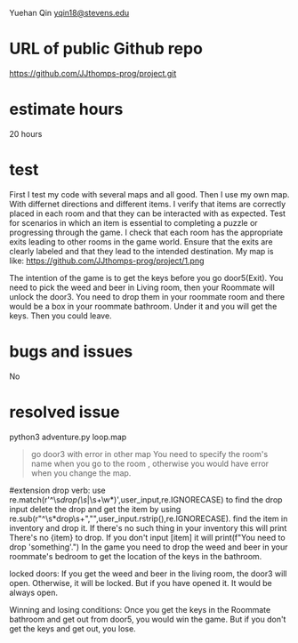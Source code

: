 
Yuehan Qin yqin18@stevens.edu

# URL of public Github repo
https://github.com/JJthomps-prog/project.git

# estimate hours
20 hours

# test
First I test my code with several maps and all good. Then I use my own map. With differnet directions and different items. I verify that items are correctly placed in each room and that they can be interacted with as expected. Test for scenarios in which an item is essential to completing a puzzle or progressing through the game. I check that each room has the appropriate exits leading to other rooms in the game world. Ensure that the exits are clearly labeled and that they lead to the intended destination.
My map is like:
https://github.com/JJthomps-prog/project/1.png


The intention of the game is to get the keys before you go door5(Exit).
You need to pick the weed and beer in Living room, then your Roommate will unlock the door3. You need to drop them in your roommate room and there would be a box in your roommate bathroom. Under it and you will get the keys. Then you could leave.

# bugs and issues

No

# resolved issue
python3 adventure.py loop.map
>go door3
with error in other map
You need to specify the room's name when you go to the room , otherwise you would have error when you change the map.

#extension
drop verb:
use re.match(r'^\s*drop(\s*|\s+\w*)',user_input,re.IGNORECASE) to find the drop input
delete the drop and get the item by using re.sub(r"^\s*drop\s+","",user_input.rstrip(),re.IGNORECASE).
find the item in inventory and drop it. If there's no such thing in your inventory this will print There's no {item} to drop. If you don't input [item] it will print(f"You need to drop 'something'.")
In the game you need to drop the weed and beer in your roommate's bedroom to get the location of the keys in the bathroom.

locked doors:
If you get the weed and beer in the living room, the door3 will open. Otherwise, it will be locked. But if you have opened it. It would be always open.

Winning and losing conditions:
Once you get the keys in the Roommate bathroom and get out from door5, you would win the game. But if you don't get the keys and get out, you lose.
